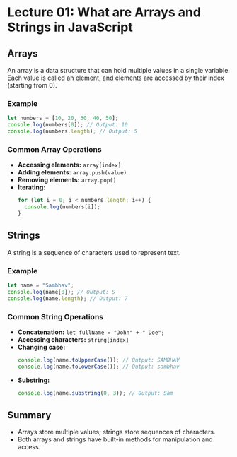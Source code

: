 # Lecture 01: What are Arrays and Strings in JavaScript

## Arrays

An array is a data structure that can hold multiple values in a single variable. Each value is called an element, and elements are accessed by their index (starting from 0).

### Example

```javascript
let numbers = [10, 20, 30, 40, 50];
console.log(numbers[0]); // Output: 10
console.log(numbers.length); // Output: 5
```

### Common Array Operations

- **Accessing elements:** `array[index]`
- **Adding elements:** `array.push(value)`
- **Removing elements:** `array.pop()`
- **Iterating:**  
  ```javascript
  for (let i = 0; i < numbers.length; i++) {
    console.log(numbers[i]);
  }
  ```

## Strings

A string is a sequence of characters used to represent text.

### Example

```javascript
let name = "Sambhav";
console.log(name[0]); // Output: S
console.log(name.length); // Output: 7
```

### Common String Operations

- **Concatenation:** `let fullName = "John" + " Doe";`
- **Accessing characters:** `string[index]`
- **Changing case:**  
  ```javascript
  console.log(name.toUpperCase()); // Output: SAMBHAV
  console.log(name.toLowerCase()); // Output: sambhav
  ```
- **Substring:**  
  ```javascript
  console.log(name.substring(0, 3)); // Output: Sam
  ```

## Summary

- Arrays store multiple values; strings store sequences of characters.
- Both arrays and strings have built-in methods for manipulation and access.